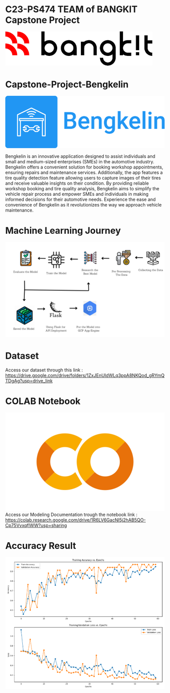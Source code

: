 # C23-PS474 TEAM of BANGKIT Capstone Project

![bangkit](https://github.com/baldan555/Capstone-Project-Tire-Classification/blob/main/Assets/download-removebg-preview.png)

# Capstone-Project-Bengkelin
![bengkelin](https://github.com/baldan555/Capstone-Project-Tire-Classification/blob/main/Assets/bengkelin_logo_text%20(1).png)

Bengkelin is an innovative application designed to assist individuals and small and medium-sized enterprises (SMEs) in the automotive industry. Bengkelin offers a convenient solution for booking workshop appointments, ensuring repairs and maintenance services. Additionally, the app features a tire quality detection feature allowing users to capture images of their tires and receive valuable insights on their condition. By providing reliable workshop booking and tire quality analysis, Bengkelin aims to simplify the vehicle repair process and empower SMEs and individuals in making informed decisions for their automotive needs. Experience the ease and convenience of Bengkelin as it revolutionizes the way we approach vehicle maintenance.

# Machine Learning Journey
![arch](https://github.com/baldan555/Capstone-Project-Tire-Classification/blob/main/Assets/ml%20arch.png)

# Dataset
Access our dataset through this link : https://drive.google.com/drive/folders/1ZxJEnUIdWLq3ppA8NKQod_gRYmQTDgAg?usp=drive_link

# COLAB Notebook
![colab](https://github.com/baldan555/Capstone-Project-Tire-Classification/blob/main/Assets/Google_Colaboratory_SVG_Logo.svg.png)
Access our Modeling Documentation trough the notebook link : https://colab.research.google.com/drive/1R6LV6GacNI5j2hAB5QO-Cp75VvxqflWW?usp=sharing

# Accuracy Result
![acc](https://github.com/baldan555/Capstone-Project-Tire-Classification/blob/main/Assets/Screenshot%202023-06-16%20093847.png)
